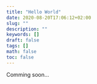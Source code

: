 ```yaml
---
title: "Hello World"
date: 2020-08-20T17:06:12+02:00
slug: ""
description: ""
keywords: []
draft: false
tags: []
math: false
toc: false
---
```

Comming soon...
